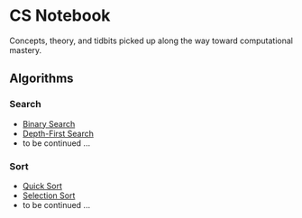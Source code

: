 # CS Notebook

Concepts, theory, and tidbits picked up along the way toward computational mastery.

## Algorithms

### Search

*   [Binary Search](algorithms/search/binary/README.md)
*   [Depth-First Search](algorithms/search/dfs/README.md)
*   to be continued ...

### Sort

*   [Quick Sort](algorithms/sort/quick/README.md)
*   [Selection Sort](algorithms/sort/selection/README.md)
*   to be continued ...
